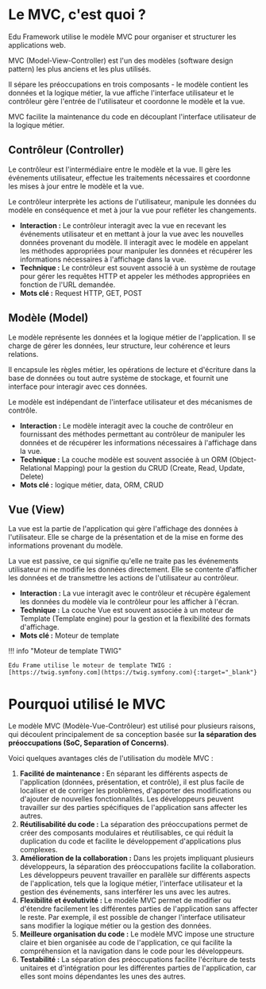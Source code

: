 # Le MVC, c'est quoi ?

Edu Framework utilise le modèle MVC pour organiser et structurer les applications web.

MVC (Model-View-Controller) est l'un des modèles (software design pattern) les plus anciens et les plus utilisés. 

Il sépare les préoccupations en trois composants - le modèle contient les données et la logique métier, la vue affiche l'interface utilisateur et le contrôleur gère l'entrée de l'utilisateur et coordonne le modèle et la vue.

MVC facilite la maintenance du code en découplant l'interface utilisateur de la logique métier.

## Contrôleur (Controller)

Le contrôleur est l'intermédiaire entre le modèle et la vue. Il gère les événements utilisateur, effectue les traitements nécessaires et coordonne les mises à jour entre le modèle et la vue.

Le contrôleur interprète les actions de l'utilisateur, manipule les données du modèle en conséquence et met à jour la vue pour refléter les changements.

- **Interaction :** Le contrôleur interagit avec la vue en recevant les événements utilisateur et en mettant à jour la vue avec les nouvelles données provenant du modèle. Il interagit avec le modèle en appelant les méthodes appropriées pour manipuler les données et récupérer les informations nécessaires à l'affichage dans la vue.
- **Technique :** Le contrôleur est souvent associé à un système de routage pour gérer les requêtes HTTP et appeler les méthodes appropriées en fonction de l'URL demandée.
- **Mots clé :** Request HTTP, GET, POST

## Modèle (Model)

Le modèle représente les données et la logique métier de l'application. Il se charge de gérer les données, leur structure, leur cohérence et leurs relations. 

Il encapsule les règles métier, les opérations de lecture et d'écriture dans la base de données ou tout autre système de stockage, et fournit une interface pour interagir avec ces données.

Le modèle est indépendant de l'interface utilisateur et des mécanismes de contrôle.

- **Interaction :** Le modèle interagit avec la couche de contrôleur en fournissant des méthodes permettant au contrôleur de manipuler les données et de récupérer les informations nécessaires à l'affichage dans la vue. 
- **Technique :** La couche modèle est souvent associée à un ORM (Object-Relational Mapping) pour la gestion du CRUD (Create, Read, Update, Delete)
- **Mots clé :** logique métier, data, ORM, CRUD

## Vue (View)

La vue est la partie de l'application qui gère l'affichage des données à l'utilisateur. Elle se charge de la présentation et de la mise en forme des informations provenant du modèle. 

La vue est passive, ce qui signifie qu'elle ne traite pas les événements utilisateur ni ne modifie les données directement. Elle se contente d'afficher les données et de transmettre les actions de l'utilisateur au contrôleur.

- **Interaction :** La vue interagit avec le contrôleur et récupère également les données du modèle via le contrôleur pour les afficher à l'écran. 
- **Technique :** La couche Vue est souvent associée à un moteur de Template (Template engine) pour la gestion et la flexibilité des formats d'affichage. 
- **Mots clé :** Moteur de template

!!! info "Moteur de template TWIG"

    Edu Frame utilise le moteur de template TWIG : [https://twig.symfony.com](https://twig.symfony.com){:target="_blank"}


# Pourquoi utilisé le MVC

Le modèle MVC (Modèle-Vue-Contrôleur) est utilisé pour plusieurs raisons, qui découlent principalement de sa conception basée sur **la séparation des préoccupations (SoC, Separation of Concerns)**. 

Voici quelques avantages clés de l'utilisation du modèle MVC :

1. **Facilité de maintenance :** En séparant les différents aspects de l'application (données, présentation, et contrôle), il est plus facile de localiser et de corriger les problèmes, d'apporter des modifications ou d'ajouter de nouvelles fonctionnalités. Les développeurs peuvent travailler sur des parties spécifiques de l'application sans affecter les autres.
2. **Réutilisabilité du code :** La séparation des préoccupations permet de créer des composants modulaires et réutilisables, ce qui réduit la duplication du code et facilite le développement d'applications plus complexes.
3. **Amélioration de la collaboration :** Dans les projets impliquant plusieurs développeurs, la séparation des préoccupations facilite la collaboration. Les développeurs peuvent travailler en parallèle sur différents aspects de l'application, tels que la logique métier, l'interface utilisateur et la gestion des événements, sans interférer les uns avec les autres.
4. **Flexibilité et évolutivité :** Le modèle MVC permet de modifier ou d'étendre facilement les différentes parties de l'application sans affecter le reste. Par exemple, il est possible de changer l'interface utilisateur sans modifier la logique métier ou la gestion des données.
5. **Meilleure organisation du code :** Le modèle MVC impose une structure claire et bien organisée au code de l'application, ce qui facilite la compréhension et la navigation dans le code pour les développeurs.
6. **Testabilité :** La séparation des préoccupations facilite l'écriture de tests unitaires et d'intégration pour les différentes parties de l'application, car elles sont moins dépendantes les unes des autres.
